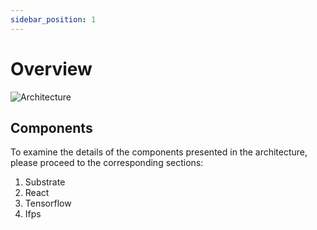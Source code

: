 ```yaml
---
sidebar_position: 1
---
```


# Overview


![Architecture](/img/architecture_diagram.png)


## Components

To examine the details of the components presented in the architecture, please proceed to the corresponding sections:

1. Substrate 
2. React
3. Tensorflow
4. Ifps
